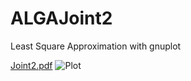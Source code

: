 # ALGAJoint2

Least Square Approximation with gnuplot

[Joint2.pdf](https://github.com/1kkiRen/ALGAJoint2/files/11326982/Joint2.pdf)
![Plot](https://user-images.githubusercontent.com/49590801/234407105-a9d75899-c50c-426a-bb99-b2e4d74e6556.jpg)

